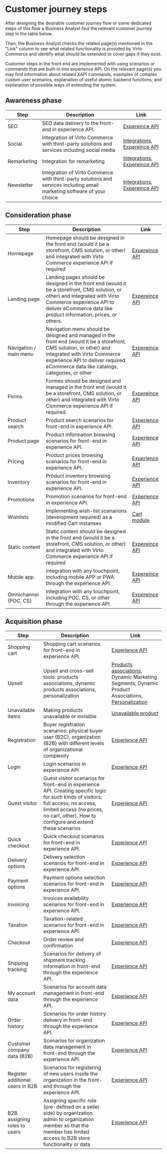 # Customer journey steps

After designing the desirable customer journey flow or some dedicated steps of this flow a Business Analyst find the relevant customer journey step in the table below.

Than, the Business Analyst checks the related page(s) mentioned in the "Link" column to see what related functionality is provided by Virto Commerce and identify what should be extended to cover gaps if they exist.

Customer steps in the front end are implemented with using scenarios or commands that are built-in into experience API. On the relevant page(s) you may find information about related XAPI commands, examples of complex custom user scenarios, explanation of useful atomic backend functions, and explanation of possible ways of extending the system.


## Awareness phase

Step | Description | Link
--- | --- | ---
SEO | SEO data delivery to the front-end in experience API. |  [Expereince API](https://virtocommerce.com/docs/latest/modules/experience-api/x-catalog-reference/#querying-product-breadcrumbs)
Social | Integration of Virto Commerce with third-party solutions and services including social media | [Integrations](https://virtocommerce.com/integrations/key-ecommerce-integrations), [Expereince API](https://virtocommerce.com/docs/latest/modules/experience-api/x-catalog-reference/#querying-product-breadcrumbs)
Remarketing | Integration for remarketing | [Integrations](https://virtocommerce.com/integrations/key-ecommerce-integrations), [Expereince API](https://virtocommerce.com/docs/latest/modules/experience-api/x-catalog-reference/#querying-product-breadcrumbs)
Newsletter | Integration of Virto Commerce with third-party solutions and services including email marketing software of your choice| [Integrations](https://virtocommerce.com/integrations/key-ecommerce-integrations), [Expereince API](https://virtocommerce.com/docs/latest/modules/experience-api/x-catalog-reference/#querying-product-breadcrumbs)

## Consideration phase

Step | Description | Link
--- | --- | ---
Homepage | Homepage should be designed in the front end (would it be a storefront, CMS solution, or other) and integrated with Virto Commerce experience API if required | [Expereince API](https://virtocommerce.com/docs/latest/modules/experience-api/)
Landing page | Landing pages should be designed in the front end (would it be a storefront, CMS solution, or other) and integrated with Virto Commerce experience API to deliver eCommerce data like product information, prices, or others. | [Expereince API](https://virtocommerce.com/docs/latest/modules/experience-api/)
Navigation / main menu | Navigation menu should be designed and managed in the front end (would it be a storefront, CMS solution, or other) and integrated with Virto Commerce experience API to deliver required eCommerce data like catalogs, categories, or other| [Expereince API](https://virtocommerce.com/docs/latest/modules/experience-api/)
Forms | Formes should be designed and managed in the front end (would it be a storefront, CMS solution, or other) and integrated with Virto Commerce experience API if required. | [Expereince API](https://virtocommerce.com/docs/latest/modules/experience-api/)
Product search | Product search scenarios for front-end in experience API. |[Experience API](https://virtocommerce.com/docs/latest/modules/experience-api/x-profile-reference/) 
Product page | Product information browsing scenarios for front-end in experience API. |[Experience API](https://virtocommerce.com/docs/latest/modules/experience-api/x-profile-reference/) 
Pricing | Product prices browsing scenarios for front-end in experience API. |[Experience API](https://virtocommerce.com/docs/latest/modules/experience-api/x-profile-reference/) 
Inventory | Product inventory browsing scenarios for front-end in experience API. |[Experience API](https://virtocommerce.com/docs/latest/modules/experience-api/x-profile-reference/) 
Promotions | Promotion scenarios for front-end in experience API. |[Experience API](https://virtocommerce.com/docs/latest/modules/experience-api/x-profile-reference/) 
Wishlists | Implementing wish-list scenarions (development required) as a modified Cart instanses | [Cart module](https://virtocommerce.com/docs/latest/modules/cart/) 
Static content | Static content should be designed in the front end (would it be a storefront, CMS solution, or other) and integrated with Virto Commerce experience API if required | [Expereince API](https://virtocommerce.com/docs/latest/modules/experience-api/)
Mobile app | Integration with any touchpoint, including mobile APP or PWA through the experience API.| [Expereince API](https://virtocommerce.com/docs/latest/modules/experience-api/)
Omnichannel (POC, CS) | Integration with any touchpoint, including POC, CS, or other through the experience API.| [Expereince API](https://virtocommerce.com/docs/latest/modules/experience-api/)

## Acquisition phase

Step | Description | Link
--- | --- | ---
Shopping cart | Shopping cart scenarios for front-end in experience API. |[Experience API](https://virtocommerce.com/docs/latest/modules/experience-api/x-profile-reference/)
Upsell | Upsell and cross-sell tools: products associations, dynamic products associations, personalization | [Products associations](https://virtocommerce.com/docs/latest/modules/catalog/), Dynamic Marketing Segments, Dynamic Product Associations, [Personalization](https://virtocommerce.com/docs/latest/modules/catalog-personalization/)
Unavailable items | Making products unavailable or invisible | [Unavailable product](https://virtocommerce.com/docs/latest/modules/catalog/)
Registration | Buyer registration scenarios: physical buyer user (B2C), organization (B2B) with different levels of organizational complexity| [Experience API](https://virtocommerce.com/docs/latest/modules/experience-api/x-profile-reference/)
Login | Login scenarios in experience API| [Experience API](https://virtocommerce.com/docs/latest/modules/experience-api/x-profile-reference/)
Guest visitor | Guest visitor scenarios for front-end in experience API. Creating specific logic for such kinds of visitors: full access, no access, limited access (no prices, no cart, other). How to configure and extend these scenarios| [Experience API](https://virtocommerce.com/docs/latest/modules/experience-api/x-profile-reference/)
Quick checkout | Quick checkout scenarios for front-end in experience API.  | [Experience API](https://virtocommerce.com/docs/latest/modules/experience-api/x-profile-reference/)
Delivery options | Delivery selection scenarios for front-end in experience API. |[Experience API](https://virtocommerce.com/docs/latest/modules/experience-api/x-profile-reference/)
Payment options | Payment options selection scenarios for front-end in experience API. |[Experience API](https://virtocommerce.com/docs/latest/modules/experience-api/x-profile-reference/)
Invoicing | Invoices availability scenarios for front-end in experience API. |[Experience API](https://virtocommerce.com/docs/latest/modules/experience-api/x-profile-reference/)  |
Taxation | Taxation-related scenarios for front-end in experience API. |[Experience API](https://virtocommerce.com/docs/latest/modules/experience-api/x-profile-reference/) 
Checkout | Order review and confirmation |[Experience API](https://virtocommerce.com/docs/latest/modules/experience-api/x-profile-reference/) 
Shipping tracking | Scenarios for delivery of shipment tracking information in front-end through the experience API. |[Experience API](https://virtocommerce.com/docs/latest/modules/experience-api/x-profile-reference/) 
My account data | Scenarios for account data management in front-end through the experience API. |[Experience API](https://virtocommerce.com/docs/latest/modules/experience-api/x-profile-reference/) 
Order history | Scenarios for order history delivery in front-end through the experience API. |[Experience API](https://virtocommerce.com/docs/latest/modules/experience-api/x-profile-reference/)
Customer company data (B2B) |Scenarios for organization data management in front-end through the experience API. |[Experience API](https://virtocommerce.com/docs/latest/modules/experience-api/x-profile-reference/) 
Register additional users in B2B |Scenarios for registering of new users inside the organization in the front-end through the experience API. |[Experience API](https://virtocommerce.com/docs/latest/modules/experience-api/x-profile-reference/) 
B2B assigning roles to users | Assigning specific role (pre-defined on a seller side) by organization admin to organization member so that the member has limited access to B2B store functionality or data |[Experience API](https://virtocommerce.com/docs/latest/modules/experience-api/x-profile-reference/) |
